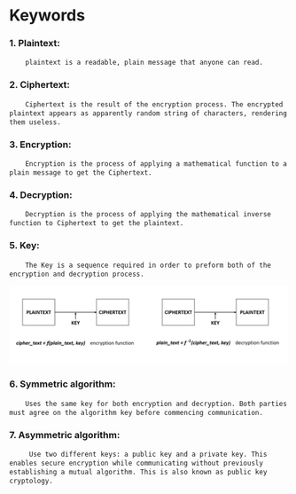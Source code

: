 # Keywords

### 1. Plaintext: 
        plaintext is a readable, plain message that anyone can read.

### 2. Ciphertext: 
        Ciphertext is the result of the encryption process. The encrypted plaintext appears as apparently random string of characters, rendering them useless.

### 3. Encryption:
        Encryption is the process of applying a mathematical function to a plain message to get the Ciphertext.

### 4. Decryption:
        Decryption is the process of applying the mathematical inverse function to Ciphertext to get the plaintext.

### 5. Key:
        The Key is a sequence required in order to preform both of the encryption and decryption process.

![alt text][en_de_process]

[en_de_process]: ../images/en_de_process.jpg " Encryption Decryption process"

### 6. Symmetric algorithm:
        Uses the same key for both encryption and decryption. Both parties must agree on the algorithm key before commencing communication.
        
### 7. Asymmetric algorithm:
         Use two different keys: a public key and a private key. This enables secure encryption while communicating without previously establishing a mutual algorithm. This is also known as public key cryptology.